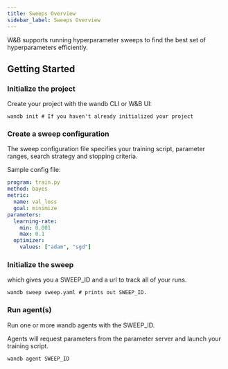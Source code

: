 ```yaml
---
title: Sweeps Overview
sidebar_label: Sweeps Overview
---
```


W&B supports running hyperparameter sweeps to find the best set of hyperparameters efficiently.

## Getting Started

### Initialize the project

Create your project with the wandb CLI or W&B UI:
```shell
wandb init # If you haven't already initialized your project
```

### Create a sweep configuration

The sweep configuration file specifies your training script, parameter ranges, search strategy and stopping criteria.

Sample config file:
```yaml
program: train.py
method: bayes
metric:
  name: val_loss
  goal: minimize
parameters:
  learning-rate:
    min: 0.001
    max: 0.1
  optimizer:
    values: ["adam", "sgd"]
```

### Initialize the sweep

which gives you a SWEEP_ID and a url to track all of
your runs.

```shell
wandb sweep sweep.yaml # prints out SWEEP_ID.
```

### Run agent(s)

Run one or more wandb agents with the SWEEP_ID.

Agents will request parameters from the parameter server and launch your training script.


```shell
wandb agent SWEEP_ID
```
